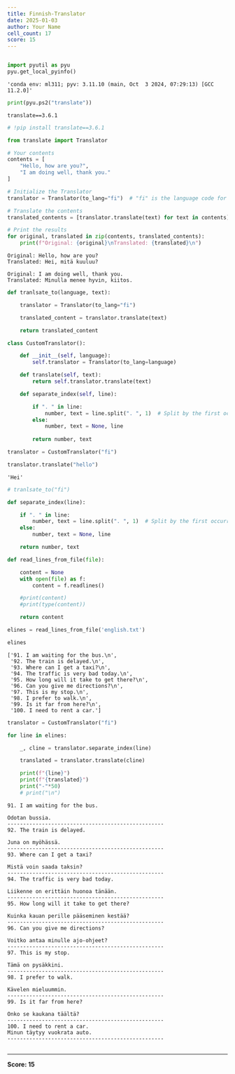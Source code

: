 ```yaml
---
title: Finnish-Translator
date: 2025-01-03
author: Your Name
cell_count: 17
score: 15
---
```


```python

```


```python
import pyutil as pyu
pyu.get_local_pyinfo()
```




    'conda env: ml311; pyv: 3.11.10 (main, Oct  3 2024, 07:29:13) [GCC 11.2.0]'




```python
print(pyu.ps2("translate"))
```

    translate==3.6.1
    



```python
# !pip install translate==3.6.1
```


```python
from translate import Translator

# Your contents
contents = [
    "Hello, how are you?",
    "I am doing well, thank you."
]

# Initialize the Translator
translator = Translator(to_lang="fi")  # "fi" is the language code for Finnish

# Translate the contents
translated_contents = [translator.translate(text) for text in contents]

# Print the results
for original, translated in zip(contents, translated_contents):
    print(f"Original: {original}\nTranslated: {translated}\n")
```

    Original: Hello, how are you?
    Translated: Hei, mitä kuuluu?
    
    Original: I am doing well, thank you.
    Translated: Minulla menee hyvin, kiitos.
    



```python
def tranlsate_to(language, text):

    translator = Translator(to_lang="fi")

    translated_content = translator.translate(text)

    return translated_content
```


```python
class CustomTranslator():

    def __init__(self, language):
        self.translator = Translator(to_lang=language)

    def translate(self, text):
        return self.translator.translate(text)

    def separate_index(self, line):

        if ". " in line:
            number, text = line.split(". ", 1)  # Split by the first occurrence of ". "
        else:
            number, text = None, line
    
        return number, text
```


```python
translator = CustomTranslator("fi")
```


```python
translator.translate("hello")
```




    'Hei'




```python
# tranlsate_to("fi")
```


```python
def separate_index(line):

    if ". " in line:
        number, text = line.split(". ", 1)  # Split by the first occurrence of ". "
    else:
        number, text = None, line

    return number, text
```


```python
def read_lines_from_file(file):

    content = None
    with open(file) as f:
        content = f.readlines()

    #print(content)
    #print(type(content))

    return content
```


```python
elines = read_lines_from_file('english.txt')
```


```python
elines
```




    ['91. I am waiting for the bus.\n',
     '92. The train is delayed.\n',
     '93. Where can I get a taxi?\n',
     '94. The traffic is very bad today.\n',
     '95. How long will it take to get there?\n',
     '96. Can you give me directions?\n',
     '97. This is my stop.\n',
     '98. I prefer to walk.\n',
     '99. Is it far from here?\n',
     '100. I need to rent a car.']




```python
translator = CustomTranslator("fi")
```


```python
for line in elines:

    _, cline = translator.separate_index(line)

    translated = translator.translate(cline)

    print(f"{line}")
    print(f"{translated}")
    print("-"*50)
    # print("\n")
```

    91. I am waiting for the bus.
    
    Odotan bussia.
    --------------------------------------------------
    92. The train is delayed.
    
    Juna on myöhässä.
    --------------------------------------------------
    93. Where can I get a taxi?
    
    Mistä voin saada taksin?
    --------------------------------------------------
    94. The traffic is very bad today.
    
    Liikenne on erittäin huonoa tänään.
    --------------------------------------------------
    95. How long will it take to get there?
    
    Kuinka kauan perille pääseminen kestää?
    --------------------------------------------------
    96. Can you give me directions?
    
    Voitko antaa minulle ajo-ohjeet?
    --------------------------------------------------
    97. This is my stop.
    
    Tämä on pysäkkini.
    --------------------------------------------------
    98. I prefer to walk.
    
    Kävelen mieluummin.
    --------------------------------------------------
    99. Is it far from here?
    
    Onko se kaukana täältä?
    --------------------------------------------------
    100. I need to rent a car.
    Minun täytyy vuokrata auto.
    --------------------------------------------------



```python

```


---
**Score: 15**